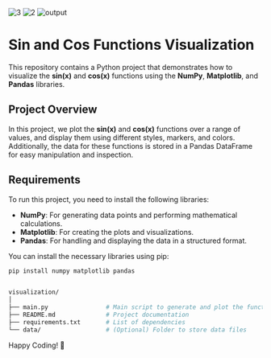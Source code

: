 ![3](https://github.com/user-attachments/assets/cdb9029d-42b5-47ca-a281-3235f8b65d97)
![2](https://github.com/user-attachments/assets/1df8c522-9bca-4b4f-b2ea-32e2ec2bec78)
![output](https://github.com/user-attachments/assets/ce90dc3a-dffd-4df9-9493-2055ad3b2e2b)

# Sin and Cos Functions Visualization

This repository contains a Python project that demonstrates how to visualize the **sin(x)** and **cos(x)** functions using the **NumPy**, **Matplotlib**, and **Pandas** libraries.

## Project Overview

In this project, we plot the **sin(x)** and **cos(x)** functions over a range of values, and display them using different styles, markers, and colors. Additionally, the data for these functions is stored in a Pandas DataFrame for easy manipulation and inspection.

## Requirements

To run this project, you need to install the following libraries:

- **NumPy**: For generating data points and performing mathematical calculations.
- **Matplotlib**: For creating the plots and visualizations.
- **Pandas**: For handling and displaying the data in a structured format.

You can install the necessary libraries using pip:

```bash
pip install numpy matplotlib pandas


visualization/
│
├── main.py                # Main script to generate and plot the functions
├── README.md              # Project documentation
├── requirements.txt       # List of dependencies
└── data/                  # (Optional) Folder to store data files

```
Happy Coding! 🚀



